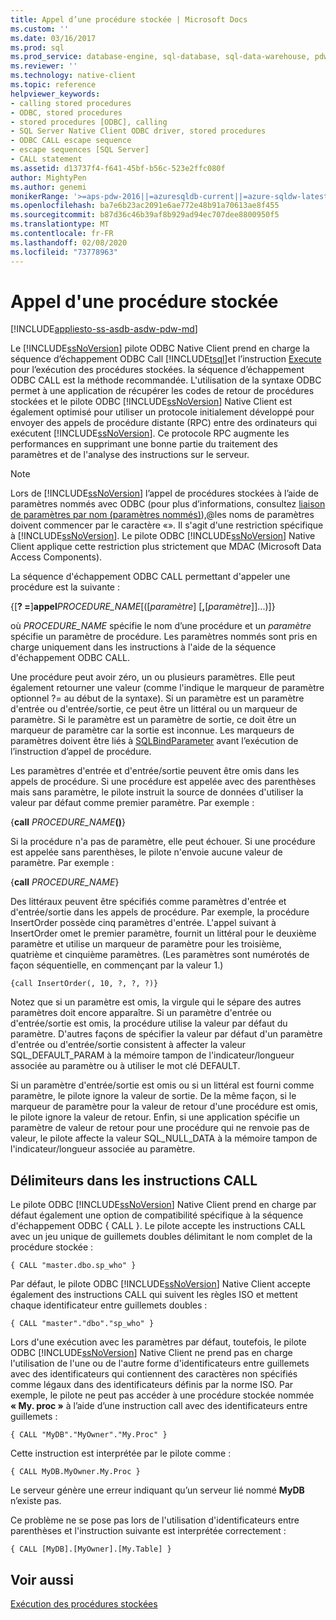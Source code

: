```yaml
---
title: Appel d’une procédure stockée | Microsoft Docs
ms.custom: ''
ms.date: 03/16/2017
ms.prod: sql
ms.prod_service: database-engine, sql-database, sql-data-warehouse, pdw
ms.reviewer: ''
ms.technology: native-client
ms.topic: reference
helpviewer_keywords:
- calling stored procedures
- ODBC, stored procedures
- stored procedures [ODBC], calling
- SQL Server Native Client ODBC driver, stored procedures
- ODBC CALL escape sequence
- escape sequences [SQL Server]
- CALL statement
ms.assetid: d13737f4-f641-45bf-b56c-523e2ffc080f
author: MightyPen
ms.author: genemi
monikerRange: '>=aps-pdw-2016||=azuresqldb-current||=azure-sqldw-latest||>=sql-server-2016||=sqlallproducts-allversions||>=sql-server-linux-2017||=azuresqldb-mi-current'
ms.openlocfilehash: ba7e6b23ac2091e6ae772e48b91a70613ae8f455
ms.sourcegitcommit: b87d36c46b39af8b929ad94ec707dee8800950f5
ms.translationtype: MT
ms.contentlocale: fr-FR
ms.lasthandoff: 02/08/2020
ms.locfileid: "73778963"
---
```

# <a name="calling-a-stored-procedure"></a>Appel d'une procédure stockée
[!INCLUDE[appliesto-ss-asdb-asdw-pdw-md](../../includes/appliesto-ss-asdb-asdw-pdw-md.md)]

  Le [!INCLUDE[ssNoVersion](../../includes/ssnoversion-md.md)] pilote ODBC Native Client prend en charge la séquence d’échappement ODBC Call [!INCLUDE[tsql](../../includes/tsql-md.md)]et l’instruction [Execute](../../t-sql/language-elements/execute-transact-sql.md) pour l’exécution des procédures stockées. la séquence d’échappement ODBC CALL est la méthode recommandée. L'utilisation de la syntaxe ODBC permet à une application de récupérer les codes de retour de procédures stockées et le pilote ODBC [!INCLUDE[ssNoVersion](../../includes/ssnoversion-md.md)] Native Client est également optimisé pour utiliser un protocole initialement développé pour envoyer des appels de procédure distante (RPC) entre des ordinateurs qui exécutent [!INCLUDE[ssNoVersion](../../includes/ssnoversion-md.md)]. Ce protocole RPC augmente les performances en supprimant une bonne partie du traitement des paramètres et de l'analyse des instructions sur le serveur.  
  
> [!NOTE]  
>  Lors de [!INCLUDE[ssNoVersion](../../includes/ssnoversion-md.md)] l’appel de procédures stockées à l’aide de paramètres nommés avec ODBC (pour plus d’informations, consultez [liaison de paramètres par nom (paramètres nommés)](https://go.microsoft.com/fwlink/?LinkID=209721)),\@les noms de paramètres doivent commencer par le caractère «». Il s'agit d'une restriction spécifique à [!INCLUDE[ssNoVersion](../../includes/ssnoversion-md.md)]. Le pilote ODBC [!INCLUDE[ssNoVersion](../../includes/ssnoversion-md.md)] Native Client applique cette restriction plus strictement que MDAC (Microsoft Data Access Components).  
  
 La séquence d'échappement ODBC CALL permettant d'appeler une procédure est la suivante :  
  
 {[**? =**]**appel**_PROCEDURE_NAME_[([*paramètre*] [**,**[*paramètre*]]...)]}  
  
 où *PROCEDURE_NAME* spécifie le nom d’une procédure et un *paramètre* spécifie un paramètre de procédure. Les paramètres nommés sont pris en charge uniquement dans les instructions à l'aide de la séquence d'échappement ODBC CALL.  
  
 Une procédure peut avoir zéro, un ou plusieurs paramètres. Elle peut également retourner une valeur (comme l'indique le marqueur de paramètre optionnel ?= au début de la syntaxe). Si un paramètre est un paramètre d'entrée ou d'entrée/sortie, ce peut être un littéral ou un marqueur de paramètre. Si le paramètre est un paramètre de sortie, ce doit être un marqueur de paramètre car la sortie est inconnue. Les marqueurs de paramètres doivent être liés à [SQLBindParameter](../../relational-databases/native-client-odbc-api/sqlbindparameter.md) avant l’exécution de l’instruction d’appel de procédure.  
  
 Les paramètres d'entrée et d'entrée/sortie peuvent être omis dans les appels de procédure. Si une procédure est appelée avec des parenthèses mais sans paramètre, le pilote instruit la source de données d'utiliser la valeur par défaut comme premier paramètre. Par exemple :  
  
 {**call** _PROCEDURE_NAME_**()**}  
  
 Si la procédure n'a pas de paramètre, elle peut échouer. Si une procédure est appelée sans parenthèses, le pilote n'envoie aucune valeur de paramètre. Par exemple :  
  
 {**call** _PROCEDURE_NAME_}  
  
 Des littéraux peuvent être spécifiés comme paramètres d'entrée et d'entrée/sortie dans les appels de procédure. Par exemple, la procédure InsertOrder possède cinq paramètres d'entrée. L'appel suivant à InsertOrder omet le premier paramètre, fournit un littéral pour le deuxième paramètre et utilise un marqueur de paramètre pour les troisième, quatrième et cinquième paramètres. (Les paramètres sont numérotés de façon séquentielle, en commençant par la valeur 1.)  
  
```  
{call InsertOrder(, 10, ?, ?, ?)}  
```  
  
 Notez que si un paramètre est omis, la virgule qui le sépare des autres paramètres doit encore apparaître. Si un paramètre d'entrée ou d'entrée/sortie est omis, la procédure utilise la valeur par défaut du paramètre. D'autres façons de spécifier la valeur par défaut d'un paramètre d'entrée ou d'entrée/sortie consistent à affecter la valeur SQL_DEFAULT_PARAM à la mémoire tampon de l'indicateur/longueur associée au paramètre ou à utiliser le mot clé DEFAULT.  
  
 Si un paramètre d'entrée/sortie est omis ou si un littéral est fourni comme paramètre, le pilote ignore la valeur de sortie. De la même façon, si le marqueur de paramètre pour la valeur de retour d'une procédure est omis, le pilote ignore la valeur de retour. Enfin, si une application spécifie un paramètre de valeur de retour pour une procédure qui ne renvoie pas de valeur, le pilote affecte la valeur SQL_NULL_DATA à la mémoire tampon de l'indicateur/longueur associée au paramètre.  
  
## <a name="delimiters-in-call-statements"></a>Délimiteurs dans les instructions CALL  
 Le pilote ODBC [!INCLUDE[ssNoVersion](../../includes/ssnoversion-md.md)] Native Client prend en charge par défaut également une option de compatibilité spécifique à la séquence d'échappement ODBC { CALL }. Le pilote accepte les instructions CALL avec un jeu unique de guillemets doubles délimitant le nom complet de la procédure stockée :  
  
```  
{ CALL "master.dbo.sp_who" }  
```  
  
 Par défaut, le pilote ODBC [!INCLUDE[ssNoVersion](../../includes/ssnoversion-md.md)] Native Client accepte également des instructions CALL qui suivent les règles ISO et mettent chaque identificateur entre guillemets doubles :  
  
```  
{ CALL "master"."dbo"."sp_who" }  
```  
  
 Lors d'une exécution avec les paramètres par défaut, toutefois, le pilote ODBC [!INCLUDE[ssNoVersion](../../includes/ssnoversion-md.md)] Native Client ne prend pas en charge l'utilisation de l'une ou de l'autre forme d'identificateurs entre guillemets avec des identificateurs qui contiennent des caractères non spécifiés comme légaux dans des identificateurs définis par la norme ISO. Par exemple, le pilote ne peut pas accéder à une procédure stockée nommée **« My. proc »** à l’aide d’une instruction call avec des identificateurs entre guillemets :  
  
```  
{ CALL "MyDB"."MyOwner"."My.Proc" }  
```  
  
 Cette instruction est interprétée par le pilote comme :  
  
```  
{ CALL MyDB.MyOwner.My.Proc }  
```  
  
 Le serveur génère une erreur indiquant qu’un serveur lié nommé **MyDB** n’existe pas.  
  
 Ce problème ne se pose pas lors de l'utilisation d'identificateurs entre parenthèses et l'instruction suivante est interprétée correctement :  
  
```  
{ CALL [MyDB].[MyOwner].[My.Table] }  
```  
  
## <a name="see-also"></a>Voir aussi  
 [Exécution des procédures stockées](../../relational-databases/native-client-odbc-stored-procedures/running-stored-procedures.md)  
  
  
